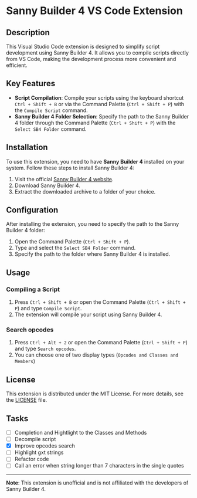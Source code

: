# Sanny Builder 4 VS Code Extension

## Description

This Visual Studio Code extension is designed to simplify script development using Sanny Builder 4. It allows you to compile scripts directly from VS Code, making the development process more convenient and efficient.

## Key Features

- **Script Compilation**: Compile your scripts using the keyboard shortcut `Ctrl + Shift + B` or via the Command Palette (`Ctrl + Shift + P`) with the `Compile Script` command.
- **Sanny Builder 4 Folder Selection**: Specify the path to the Sanny Builder 4 folder through the Command Palette (`Ctrl + Shift + P`) with the `Select SB4 Folder` command.

## Installation

To use this extension, you need to have **Sanny Builder 4** installed on your system. Follow these steps to install Sanny Builder 4:

1. Visit the official [Sanny Builder 4 website](https://sannybuilder.com/).
2. Download Sanny Builder 4.
3. Extract the downloaded archive to a folder of your choice.

## Configuration

After installing the extension, you need to specify the path to the Sanny Builder 4 folder:

1. Open the Command Palette (`Ctrl + Shift + P`).
2. Type and select the `Select SB4 Folder` command.
3. Specify the path to the folder where Sanny Builder 4 is installed.

## Usage

### Compiling a Script

1. Press `Ctrl + Shift + B` or open the Command Palette (`Ctrl + Shift + P`) and type `Compile Script`.
2. The extension will compile your script using Sanny Builder 4.

### Search opcodes

1. Press `Ctrl + Alt + 2` or open the Command Palette (`Ctrl + Shift + P`) and type `Search opcodes`.
2. You can choose one of two display types (``Opcodes and Classes and Members``)

## License

This extension is distributed under the MIT License. For more details, see the [LICENSE](LICENSE) file.

## Tasks
- [ ] Completion and Hightlight to the Classes and Methods
- [ ] Decompile script
- [X] Improve opcodes search
- [ ] Highlight gxt strings
- [ ] Refactor code
- [ ] Call an error when string longer than 7 characters in the single quotes
---

**Note**: This extension is unofficial and is not affiliated with the developers of Sanny Builder 4.
